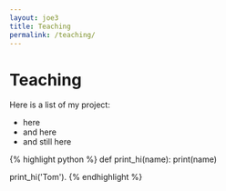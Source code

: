 ```yaml
---
layout: joe3
title: Teaching
permalink: /teaching/
---
```

<h1> Teaching </h1>


Here is a list of my project:
- here
- and here
- and still here


{% highlight python %}
def print_hi(name):
  print(name)

print_hi('Tom').
{% endhighlight %}